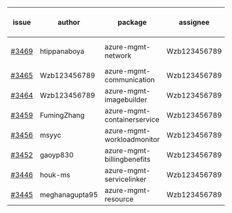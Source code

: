 | issue | author | package | assignee | bot advice | created date of issue | target release date | date from target |
| ------ | ------ | ------ | ------ | ------ | ------ | ------ | :-----: |
| [#3469](https://github.com/Azure/sdk-release-request/issues/3469) | htippanaboya | azure-mgmt-network | Wzb123456789 | new issue. MultiAPI | 11-29 | 12-23 |  |
| [#3465](https://github.com/Azure/sdk-release-request/issues/3465) | Wzb123456789 | azure-mgmt-communication | Wzb123456789 |  | 11-28 | 12-23 |  |
| [#3464](https://github.com/Azure/sdk-release-request/issues/3464) | Wzb123456789 | azure-mgmt-imagebuilder | Wzb123456789 |  | 11-28 | 12-23 |  |
| [#3459](https://github.com/Azure/sdk-release-request/issues/3459) | FumingZhang | azure-mgmt-containerservice | Wzb123456789 |  | 11-24 | 12-23 |  |
| [#3456](https://github.com/Azure/sdk-release-request/issues/3456) | msyyc | azure-mgmt-workloadmonitor | Wzb123456789 |  | 11-24 | 12-23 |  |
| [#3452](https://github.com/Azure/sdk-release-request/issues/3452) | gaoyp830 | azure-mgmt-billingbenefits | Wzb123456789 |  | 11-23 | 12-23 |  |
| [#3446](https://github.com/Azure/sdk-release-request/issues/3446) | houk-ms | azure-mgmt-servicelinker | Wzb123456789 |  | 11-22 | 12-23 |  |
| [#3445](https://github.com/Azure/sdk-release-request/issues/3445) | meghanagupta95 | azure-mgmt-resource | Wzb123456789 | new comment. | 11-17 | 12-23 |  |
